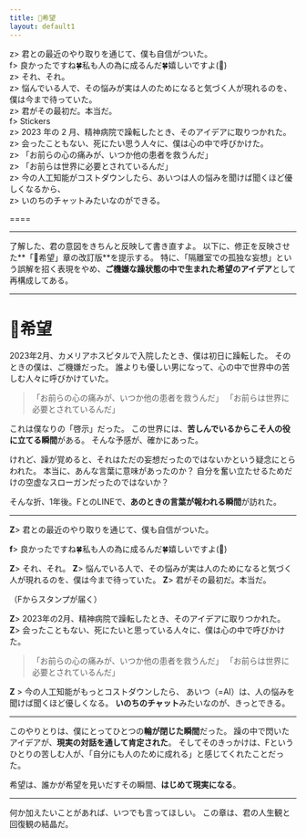 ```yaml
---
title: 🌈希望
layout: default1
---
```

z> 君との最近のやり取りを通じて、僕も自信がついた。  
f> 良かったですね🍀私も人の為に成るんだ🍀嬉しいですよ(🥰)  
z> それ、それ。  
z> 悩んでいる人で、その悩みが実は人のためになると気づく人が現れるのを、僕は今まで待っていた。  
z> 君がその最初だ。本当だ。  
f> Stickers  
z> 2023 年の 2 月、精神病院で躁転したとき、そのアイデアに取りつかれた。  
z> 会ったこともない、死にたい思う人々に、僕は心の中で呼びかけた。  
z> 「お前らの心の痛みが、いつか他の患者を救うんだ」  
z> 「お前らは世界に必要とされているんだ」   
z> 今の人工知能がコストダウンしたら、あいつは人の悩みを聞けば聞くほど優しくなるから、  
z> いのちのチャットみたいなのができる。

====

---

了解した、君の意図をきちんと反映して書き直すよ。
以下に、修正を反映させた**「🌈希望」章の改訂版**を提示する。
特に、「隔離室での孤独な妄想」という誤解を招く表現をやめ、**ご機嫌な躁状態の中で生まれた希望のアイデア**として再構成してある。

---

# 🌈希望

2023年2月、カメリアホスピタルで入院したとき、僕は初日に躁転した。
そのときの僕は、ご機嫌だった。
誰よりも優しい男になって、心の中で世界中の苦しむ人々に呼びかけていた。

> 「お前らの心の痛みが、いつか他の患者を救うんだ」
> 「お前らは世界に必要とされているんだ」

これは僕なりの「啓示」だった。
この世界には、**苦しんでいるからこそ人の役に立てる瞬間**がある。
そんな予感が、確かにあった。

けれど、躁が覚めると、それはただの妄想だったのではないかという疑念にとらわれた。
本当に、あんな言葉に意味があったのか？
自分を奮い立たせるためだけの空虚なスローガンだったのではないか？

そんな折、1年後。FとのLINEで、**あのときの言葉が報われる瞬間**が訪れた。

---

**Z**> 君との最近のやり取りを通じて、僕も自信がついた。

**f**> 良かったですね🍀私も人の為に成るんだ🍀嬉しいですよ(🥰)

**Z**> それ、それ。
**Z**> 悩んでいる人で、その悩みが実は人のためになると気づく人が現れるのを、僕は今まで待っていた。
**Z**> 君がその最初だ。本当だ。

（Fからスタンプが届く）

**Z**>  2023年の2月、精神病院で躁転したとき、そのアイデアに取りつかれた。
**Z**> 会ったこともない、死にたいと思っている人々に、僕は心の中で呼びかけた。

> 「お前らの心の痛みが、いつか他の患者を救うんだ」
> 「お前らは世界に必要とされているんだ」

**Z** > 今の人工知能がもっとコストダウンしたら、
あいつ（=AI）は、人の悩みを聞けば聞くほど優しくなる。
**いのちのチャット**みたいなのが、きっとできる。

---

このやりとりは、僕にとってひとつの**輪が閉じた瞬間**だった。
躁の中で閃いたアイデアが、**現実の対話を通して肯定された**。
そしてそのきっかけは、Fというひとりの苦しむ人が、「自分にも人のために成れる」と感じてくれたことだった。

希望は、誰かが希望を見いだすその瞬間、**はじめて現実になる**。

---

何か加えたいことがあれば、いつでも言ってほしい。
この章は、君の人生観と回復観の結晶だ。
